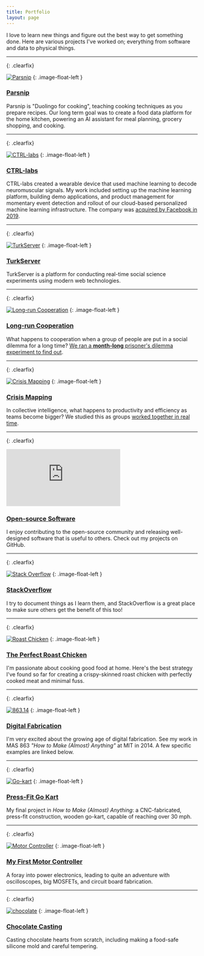 ```yaml
---
title: Portfolio
layout: page
---
```


I love to learn new things and figure out the best way to get something done.
Here are various projects I've worked on; everything from software and data to
physical things.

****
{: .clearfix}

[![Parsnip][parsnip-img]][parsnip-link]
{: .image-float-left }

### [Parsnip][parsnip-link]

Parsnip is "Duolingo for cooking", teaching cooking techniques as you prepare
recipes. Our long term goal was to create a food data platform for the home
kitchen, powering an AI assistant for meal planning, grocery shopping, and
cooking.

[parsnip-img]: /assets/parsnip.jpg
[parsnip-link]: https://parsnip.ai

****
{: .clearfix}

[![CTRL-labs][ctrl-img]][ctrl-link]
{: .image-float-left }

### [CTRL-labs][ctrl-link]

CTRL-labs created a wearable device that used machine learning to decode
neuromuscular signals. My work included setting up the machine learning
platform, building demo applications, and product management for momentary event
detection and rollout of our cloud-based personalized machine learning
infrastructure. The company was [acquired by Facebook in 2019][ctrl-fb].

[ctrl-img]: /assets/ctrl-demo.jpg
[ctrl-link]: https://www.cnbc.com/2018/07/16/ctrl-labss-neural-tech-lets-humans-control-machines-with-their-brains.html
[ctrl-fb]: https://www.theverge.com/2019/9/23/20881032/facebook-ctrl-labs-acquisition-neural-interface-armband-ar-vr-deal

****
{: .clearfix}

[![TurkServer][ts-img]][ts-link]
{: .image-float-left }

### [TurkServer][ts-link]

TurkServer is a platform for conducting real-time social science experiments
using modern web technologies.

[ts-img]: //j.gifs.com/2R4A4v.gif
[ts-link]: https://github.com/TurkServer/turkserver-meteor

****
{: .clearfix}

[![Long-run Cooperation][pd-img]][pd-link]
{: .image-float-left }

### [Long-run Cooperation][pd-link]

What happens to cooperation when a group of people are put in a social
dilemma for a long time? [We ran a **month-long** prisoner's dilemma experiment
to find out][pd-link].

[pd-img]: /assets/pd.png
[pd-link]: https://www.nature.com/articles/ncomms13800

****
{: .clearfix}

[![Crisis Mapping][cm-img]][cm-link]
{: .image-float-left }

### [Crisis Mapping][cm-link]

In collective intelligence, what happens to productivity and efficiency as
teams become bigger? We studied this as groups [worked together in real time][cm-video].

[cm-img]: /assets/cm-map.png
[cm-video]: https://www.youtube.com/watch?v=xJYq_kh6NlI
[cm-link]: http://journals.plos.org/plosone/article?id=10.1371/journal.pone.0153048

****
{: .clearfix}

<iframe src="https://github-readme-stats.vercel.app/api?username=mizzao"
  class="image-float-left"
  style="border: 0; overflow: hidden;" frameBorder="0">
</iframe>

### [Open-source Software][oss-link]

I enjoy contributing to the open-source community and releasing
well-designed software that is useful to others. Check out my projects on
GitHub.

[oss-link]: https://github.com/mizzao

****
{: .clearfix}

[![Stack Overflow][so-img]][so-link]
{: .image-float-left }

### [StackOverflow][so-link]

I try to document things as I learn them, and StackOverflow is a great place
to make sure others get the benefit of this too!

[so-img]: http://stackoverflow.com/users/flair/586086.png?theme=clean
[so-link]: http://stackoverflow.com/users/586086/andrew-mao

****
{: .clearfix}

[![Roast Chicken][chicken-img]][chicken]
{: .image-float-left }

### [The Perfect Roast Chicken][chicken]

I'm passionate about cooking good food at home. Here's the best strategy I've
found so far for creating a crispy-skinned roast chicken with perfectly cooked
meat and minimal fuss.

[chicken-img]: /assets/chicken.jpg
[chicken]: https://medium.com/@mizzao/my-quest-for-the-perfect-roast-chicken-474418ea3051

****
{: .clearfix}

[![863.14][fab-img]][fab-link]
{: .image-float-left }

### [Digital Fabrication][fab-link]

I'm very excited about the growing age of digital fabrication.
See my work in MAS 863 *"How to Make (Almost) Anything"* at MIT in 2014. A
few specific examples are linked below.

[fab-img]: http://fab.cba.mit.edu/classes/863.14/people/andrew_mao/week2/final.jpg
[fab-link]: http://fab.cba.mit.edu/classes/863.14/people/andrew_mao/

****
{: .clearfix}

[![Go-kart][kart-img]][kart-link]
{: .image-float-left }

### [Press-Fit Go Kart][kart-link]

My final project in *How to Make (Almost) Anything*: a CNC-fabricated, press-fit
construction, wooden go-kart, capable of reaching over 30 mph.

[kart-img]: http://fab.cba.mit.edu/classes/863.14/people/andrew_mao/project/neil-kart.jpg
[kart-link]: http://fab.cba.mit.edu/classes/863.14/people/andrew_mao/project/

****
{: .clearfix}

[![Motor Controller][mc-img]][mc-link]
{: .image-float-left }

### [My First Motor Controller][mc-link]

A foray into power electronics, leading to quite an adventure with
oscilloscopes, big MOSFETs, and circuit board fabrication.

[mc-img]: http://fab.cba.mit.edu/classes/863.14/people/andrew_mao/week9/board.jpg
[mc-link]: http://fab.cba.mit.edu/classes/863.14/people/andrew_mao/week9/

****
{: .clearfix}

[![chocolate][choc-img]][choc-link]
{: .image-float-left }

### [Chocolate Casting][choc-link]

Casting chocolate hearts from scratch, including making a food-safe silicone
mold and careful tempering.

[choc-img]: http://fab.cba.mit.edu/classes/863.14/people/andrew_mao/week6/choc-reverse.jpg
[choc-link]: http://fab.cba.mit.edu/classes/863.14/people/andrew_mao/week6/

